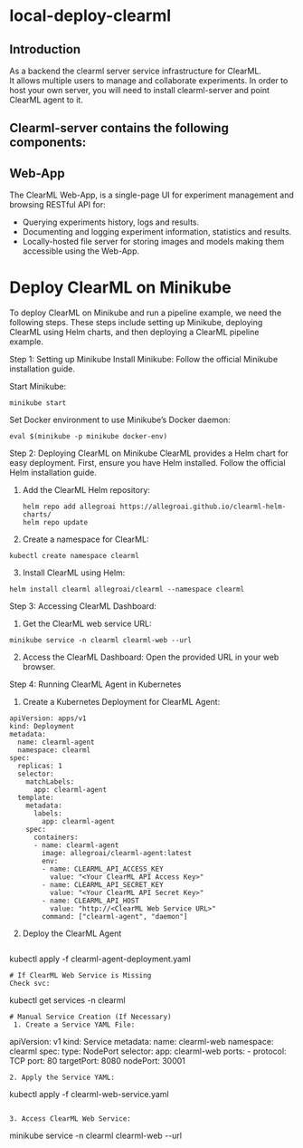 # local-deploy-clearml
## Introduction
As a backend the clearml server service infrastructure for ClearML.  
It allows multiple users to manage  and collaborate experiments. 
In order to host your own server, you will need to install clearml-server and point ClearML agent to it.

## Clearml-server contains the following components:
## Web-App
The ClearML Web-App, is a single-page UI for experiment management and browsing
RESTful API for:
- Querying experiments history, logs and results.
- Documenting and logging experiment information, statistics and results.
- Locally-hosted file server for storing images and models making them accessible using the Web-App.


# Deploy ClearML on Minikube
To deploy ClearML on Minikube and run a pipeline example, we need the following steps. 
These steps include setting up Minikube, deploying ClearML using Helm charts, and then deploying a ClearML pipeline example.

Step 1: Setting up Minikube
Install Minikube: Follow the official Minikube installation guide.

Start Minikube:
``` 
minikube start
```
Set Docker environment to use Minikube’s Docker daemon:
```
eval $(minikube -p minikube docker-env)
```

Step 2: Deploying ClearML on Minikube
ClearML provides a Helm chart for easy deployment. First, ensure you have Helm installed. Follow the official Helm installation guide.

1. Add the ClearML Helm repository:
   ```
   helm repo add allegroai https://allegroai.github.io/clearml-helm-charts/
   helm repo update
   ```
2. Create a namespace for ClearML:
```
kubectl create namespace clearml
```
3.  Install ClearML using Helm:
```
helm install clearml allegroai/clearml --namespace clearml
```
Step 3: Accessing ClearML Dashboard:
1. Get the ClearML web service URL:
```
minikube service -n clearml clearml-web --url
```
2. Access the ClearML Dashboard: Open the provided URL in your web browser.

Step 4: Running ClearML Agent in Kubernetes
1. Create a Kubernetes Deployment for ClearML Agent:
```
apiVersion: apps/v1
kind: Deployment
metadata:
  name: clearml-agent
  namespace: clearml
spec:
  replicas: 1
  selector:
    matchLabels:
      app: clearml-agent
  template:
    metadata:
      labels:
        app: clearml-agent
    spec:
      containers:
      - name: clearml-agent
        image: allegroai/clearml-agent:latest
        env:
        - name: CLEARML_API_ACCESS_KEY
          value: "<Your ClearML API Access Key>"
        - name: CLEARML_API_SECRET_KEY
          value: "<Your ClearML API Secret Key>"
        - name: CLEARML_API_HOST
          value: "http://<ClearML Web Service URL>"
        command: ["clearml-agent", "daemon"]

```
2. Deploy the ClearML Agent
   ```
kubectl apply -f clearml-agent-deployment.yaml
   ```
# If ClearML Web Service is Missing
Check svc:
```
kubectl get services -n clearml
```
# Manual Service Creation (If Necessary)
 1. Create a Service YAML File:
```
apiVersion: v1
kind: Service
metadata:
  name: clearml-web
  namespace: clearml
spec:
  type: NodePort
  selector:
    app: clearml-web
  ports:
    - protocol: TCP
      port: 80
      targetPort: 8080
      nodePort: 30001

 ```
2. Apply the Service YAML:
```
kubectl apply -f clearml-web-service.yaml
```

3. Access ClearML Web Service:
```
minikube service -n clearml clearml-web --url
```
